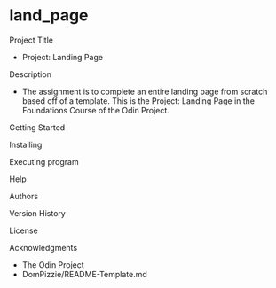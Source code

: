 # land_page

Project Title
- Project: Landing Page

Description
- The assignment is to complete an entire landing page from scratch based off of a template. This is the Project: Landing Page in the Foundations Course of the Odin Project.  

Getting Started

Installing

Executing program

Help

Authors

Version History

License

Acknowledgments
- The Odin Project
- DomPizzie/README-Template.md

